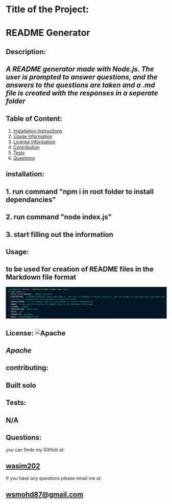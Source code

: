 # Title of the Project:

# README Generator

## Description:

## _A README generator made with Node.js. The user is prompted to answer questions, and the answers to the questions are taken and a .md file is created with the responses in a seperate folder_

## Table of Content:

1. [Installation Instructions](#installation)
2. [Usage Information](#usage)
3. [License Information](#License)
4. [Contribution](#contributing)
5. [Tests](#tests)
6. [Questions](#questions)

## installation:

## 1. run command "npm i in root folder to install dependancies"

## 2. run command "node index.js"

## 3. start filling out the information

## Usage:

## to be used for creation of README files in the Markdown file format

![ReadMe Image](assets/images/ReadMeImage.png)

## License: ![Apache](https://img.shields.io/badge/apache-%23D42029.svg?style=for-the-badge&logo=apache&logoColor=white)

## _Apache_

## contributing:

## Built solo

## Tests:

## N/A

## Questions:

you can finde my GitHub at:

## [wasim202](https://github.com/wasim202)

If you have any questions please email me at:

## wsmohd87@gmail.com

